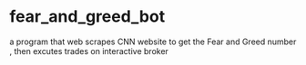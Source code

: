 # fear_and_greed_bot
a program that web scrapes CNN website to get the Fear and Greed number , then excutes trades on interactive broker 
